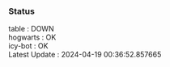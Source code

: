 ### Status


table : DOWN  
hogwarts : OK  
icy-bot : OK  
Latest Update : 2024-04-19 00:36:52.857665
